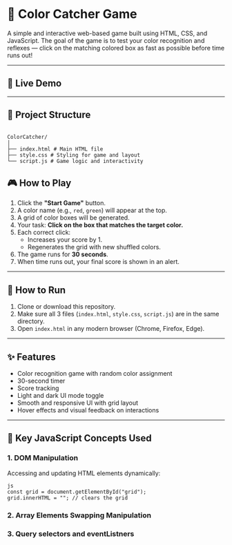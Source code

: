 # 🎨 Color Catcher Game

A simple and interactive web-based game built using HTML, CSS, and JavaScript. The goal of the game is to test your color recognition and reflexes — click on the matching colored box as fast as possible before time runs out!

---

## 🚀 Live Demo

---

## 📂 Project Structure

```

ColorCatcher/
│
├── index.html # Main HTML file
├── style.css # Styling for game and layout
└── script.js # Game logic and interactivity

```

## 🎮 How to Play

1. Click the **"Start Game"** button.
2. A color name (e.g., `red`, `green`) will appear at the top.
3. A grid of color boxes will be generated.
4. Your task: **Click on the box that matches the target color.**
5. Each correct click:
   - Increases your score by 1.
   - Regenerates the grid with new shuffled colors.
6. The game runs for **30 seconds**.
7. When time runs out, your final score is shown in an alert.

---

## 🔧 How to Run

1. Clone or download this repository.
2. Make sure all 3 files (`index.html`, `style.css`, `script.js`) are in the same directory.
3. Open `index.html` in any modern browser (Chrome, Firefox, Edge).

---

## ✨ Features

- Color recognition game with random color assignment
- 30-second timer
- Score tracking
- Light and dark UI mode toggle
- Smooth and responsive UI with grid layout
- Hover effects and visual feedback on interactions

---

## 🧠 Key JavaScript Concepts Used


### 1. **DOM Manipulation**
Accessing and updating HTML elements dynamically:

```
js
const grid = document.getElementById("grid");
grid.innerHTML = ""; // clears the grid

```

### 2. **Array Elements Swapping Manipulation**


### 3. **Query selectors and eventListners**
